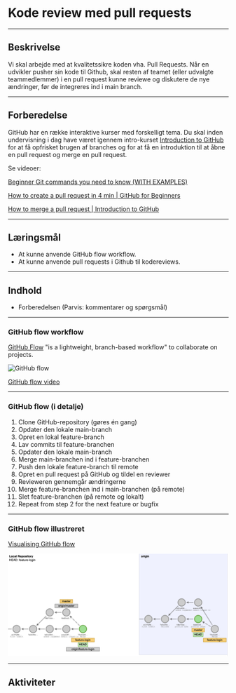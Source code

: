 # Kode review med pull requests

---

## Beskrivelse

Vi skal arbejde med at kvalitetssikre koden vha. Pull Requests. 
Når en udvikler pusher sin kode til Github, skal resten af teamet (eller udvalgte teammedlemmer) i en pull request 
kunne reviewe og diskutere de nye ændringer, før de integreres ind i main branch.

---
## Forberedelse

GitHub har en række interaktive kurser med forskelligt tema.
Du skal inden undervisning i dag have været igennem intro-kurset
[Introduction to GitHub](https://github.com/skills/introduction-to-github) for at få opfrisket brugen af branches 
og for at få en introduktion til at åbne en pull request og merge en pull request.

Se videoer:

[Beginner Git commands you need to know (WITH EXAMPLES)](https://youtu.be/rE2zRhZdjFU?feature=shared)

[How to create a pull request in 4 min | GitHub for Beginners](https://youtu.be/nCKdihvneS0)

[How to merge a pull request | Introduction to GitHub](https://youtu.be/FDXSgyDGmho?feature=shared)

---
## Læringsmål
- At kunne anvende GitHub flow workflow.
- At kunne anvende pull requests i Github til kodereviews.

---
## Indhold
- Forberedelsen (Parvis: kommentarer og spørgsmål)
---
### GitHub flow workflow
[GitHub Flow](https://docs.github.com/en/get-started/using-github/github-flow) "is a lightweight, branch-based workflow"
to collaborate on projects.

![GitHub flow](assets/github-flow.png)

[GitHub flow video](https://youtu.be/rE2zRhZdjFU?feature=shared&t=780)

---
### GitHub flow (i detalje)

1.	Clone GitHub-repository (gøres én gang)
2.	Opdater den lokale main-branch
3.	Opret en lokal feature-branch
4.	Lav commits til feature-branchen
5.	Opdater den lokale main-branch
6.	Merge main-branchen ind i feature-branchen
7.	Push den lokale feature-branch til remote
8.	Opret en pull request på GitHub og tildel en reviewer
9.	Revieweren gennemgår ændringerne
10.	Merge feature-branchen ind i main-branchen (på remote)
11.	Slet feature-branchen (på remote og lokalt)
12. Repeat from step 2 for the next feature or bugfix

---
### GitHub flow illustreret

[Visualising GitHub flow](visualising-github-flow.md)

![GitHub flow visualiseret](assets/github-flow-visualisation.png)


---

## Aktiviteter
